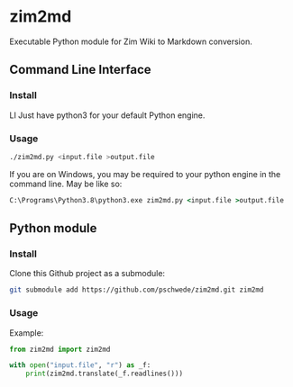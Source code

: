 # zim2md

Executable Python module for Zim Wiki to Markdown conversion.

## Command Line Interface

### Install
LI
Just have python3 for your default Python engine.

### Usage

```bash
./zim2md.py <input.file >output.file
```

If you are on Windows, you may be required to your python engine in the command line. May be like so:
```cmd
C:\Programs\Python3.8\python3.exe zim2md.py <input.file >output.file
```

## Python module

### Install

Clone this Github project as a submodule:
```bash
git submodule add https://github.com/pschwede/zim2md.git zim2md
```

### Usage

Example:

```python
from zim2md import zim2md

with open("input.file", "r") as _f:
	print(zim2md.translate(_f.readlines()))
```
